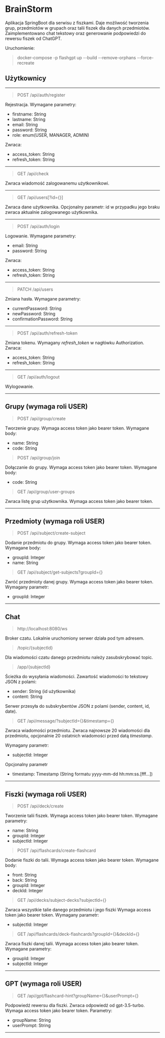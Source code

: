 # BrainStorm
Aplikacja SpringBoot dla serwisu z fiszkami. Daje możliwość tworzenia grup, przedmiotów w grupach oraz talii fiszek dla danych przedmiotów. Zaimplementowano chat tekstowy oraz generowanie podpowiedzi do rewersu fiszek od ChatGPT.

Uruchomienie:
>docker-compose -p flashgpt up --build --remove-orphans --force-recreate

## Użytkownicy
---
> POST /api/auth/register

Rejestracja. Wymagane parametry:
- firstname: String
- lastname: String
- email: String
- password: String
- role: enum(USER, MANAGER, ADMIN)

Zwraca:
- access_token: String
- refresh_token: String

---

> GET /api/check

Zwraca wiadomość zalogowanemu użytkownikowi.

---

> GET /api/users[?id={}]

Zwraca dane użytkownika. Opcjonalny parametr:
id
w przypadku jego braku zwraca aktualnie zalogowanego użytkownika.

---

> POST /api/auth/login

Logowanie. Wymagane parametry:
- email: String
- password: String

Zwraca:
- access_token: String
- refresh_token: String

---

> PATCH /api/users

Zmiana hasła. Wymagane parametry:
- currentPassword: String
- newPassword: String
- confirmationPassword: String

---

> POST /api/auth/refresh-token

Zmiana tokenu. Wymagany *refresh_token* w nagłówku Authorization. Zwraca: 
- access_token: String
- refresh_token: String

---

> GET /api/auth/logout

Wylogowanie.

---
## Grupy (wymaga roli USER)  
> POST /api/group/create  

Tworzenie grupy. Wymaga access token jako bearer token. Wymagane body:  
- name: String
- code: String

> POST /api/group/join  

Dołączanie do grupy. Wymaga access token jako bearer token. Wymagane body:  
- code: String

> GET /api/group/user-groups

Zwraca listę grup użytkownika. Wymaga access token jako bearer token.

---
## Przedmioty (wymaga roli USER)  
> POST /api/subject/create-subject

Dodanie przedmiotu do grupy. Wymaga access token jako bearer token. Wymagane body:  
- groupId: Integer
- name: String

> GET /api/subject/get-subjects?groupId={}

Zwróć przedmioty danej grupy. Wymaga access token jako bearer token. Wymagany parametr:  
- groupId: Integer

---
## Chat

> http://localhost:8080/ws 

Broker czatu. Lokalnie uruchomiony serwer działa pod tym adresem.   
> /topic/{subjectId}  

Dla wiadomości czatu danego przedmiotu należy zasubskrybować topic.
> /app/{subjectId}

Ścieżka do wysyłania wiadomości.
Zawartość wiadomości to tekstowy JSON z polami:

- sender: String (id użytkownika)
- content: String 

Serwer przesyła do subskrybentów JSON z polami (sender, content, id, date).

> GET /api/message/?subjectId={}&timestamp={}

Zwraca wiadomości przedmiotu. Zwraca najnowsze 20 wiadomości dla przedmiotu, opcjonalnie 20
ostatnich wiadomości przed datą *timestamp*.

Wymagany parametr:
- subjectId: Integer

Opcjonalny parametr
- timestamp: Timestamp 
(String formatu yyyy-mm-dd hh:mm:ss.[fff...])
---

## Fiszki (wymaga roli USER)
> POST /api/deck/create

Tworzenie talii fiszek. Wymaga access token jako bearer token. Wymagane parametry:
- name: String
- groupId: Integer
- subjectId: Integer

> POST /api/flashcards/create-flashcard

Dodanie fiszki do talii. Wymaga access token jako bearer token. Wymagane body:
- front: String
- back: String
- groupId: Integer
- deckId: Integer

> GET /api/decks/subject-decks?subjectId={}  

Zwraca wszystkie talie danego przedmiotu i jego fiszki
Wymaga access token jako bearer token. Wymagany parametr:
- subjectId: Integer

> GET /api/flashcards/deck-flashcards?groupId={}&deckId={}

Zwraca fiszki danej talii. Wymaga access token jako bearer token. Wymagane parametry:
- groupId: Integer
- subjectId: Integer
---

## GPT (wymaga roli USER)

> GET /api/gpt/flashcard-hint?groupName={}&userPrompt={}

Podpowiedź rewersu dla fiszki. Zwraca odpowiedź od gpt-3.5-turbo. Wymaga access token jako bearer token. Parametry:
- groupName: String
- userPrompt: String
---